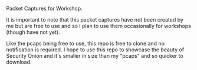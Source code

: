 Packet Captures for Workshop.


It is important to note that this packet captures have not been created by me but are free to use and so I plan to use them occasionally for workshops (though have not yet).

Like the pcaps being free to use, this repo is free to clone and no notification is required. I hope to use this repo to showcase the beauty of Security Onion and it's smaller in size than my "pcaps" and so quicker to download.

